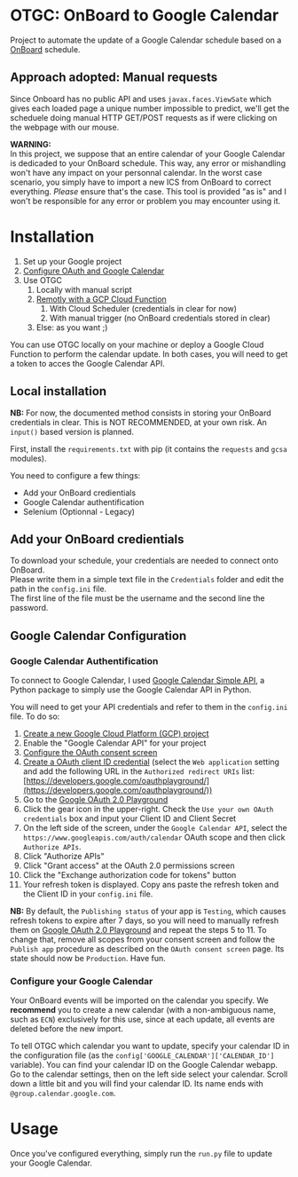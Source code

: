 # OTGC: OnBoard to Google Calendar

Project to automate the update of a Google Calendar schedule based on a [OnBoard](https://onboard.ec-nantes.fr) schedule.

## Approach adopted: Manual requests

Since Onboard has no public API and uses `javax.faces.ViewSate` which gives each loaded page a unique number impossible to predict, we'll get the scheduele doing manual HTTP GET/POST requests as if were clicking on the webpage with our mouse.

**WARNING:**  
In this project, we suppose that an entire calendar of your Google Calendar is dedicaded to your OnBoard schedule. This way, any error or mishandling won't have any impact on your personnal calendar. In the worst case scenario, you simply have to import a new ICS from OnBoard to correct everything.
*Please* ensure that's the case. This tool is provided "as is" and I won't be responsible for any error or problem you may encounter using it.

# Installation

1. Set up your Google project
2. [Configure OAuth and Google Calendar](#google-calendar-configuration)
3. Use OTGC
   1. Locally with manual script
   2. [Remotly with a GCP Cloud Function](terraform/README.md)
      1. With Cloud Scheduler (credentials in clear for now)
      2. With manual trigger (no OnBoard credentials stored in clear)
   3. Else: as you want ;)

You can use OTGC locally on your machine or deploy a Google Cloud Function to perform the calendar update.
In both cases, you will need to get a token to acces the Google Calendar API.

## Local installation

**NB:** For now, the documented method consists in storing your OnBoard credentials in clear. This is NOT RECOMMENDED, at your own risk. An `input()` based version is planned.

First, install the ``requirements.txt`` with pip (it contains the ``requests`` and ``gcsa`` modules).

You need to configure a few things:

* Add your OnBoard credientials
* Google Calendar authentification
* Selenium (Optionnal - Legacy)

## Add your OnBoard credientials

To download your schedule, your credentials are needed to connect onto OnBoard.  
Please write them in a simple text file in the ``Credentials`` folder and edit the path in the `config.ini` file.  
The first line of the file must be the username and the second line the password.

## Google Calendar Configuration

### Google Calendar Authentification

To connect to Google Calendar, I used [Google Calendar Simple API](https://github.com/kuzmoyev/google-calendar-simple-api), a Python package to simply use the Google Calendar API in Python.

You will need to get your API credentials and refer to them in the `config.ini` file. To do so:

1. [Create a new Google Cloud Platform (GCP) project](https://developers.google.com/workspace/guides/create-project)
2. Enable the "Google Calendar API" for your project
3. [Configure the OAuth consent screen](https://developers.google.com/workspace/guides/create-credentials#configure_the_oauth_consent_screen)
4. [Create a OAuth client ID credential](https://developers.google.com/workspace/guides/create-credentials#create_a_oauth_client_id_credential) (select the `Web application` setting and add the following URL in the `Authorized redirect URIs` list: [https://developers.google.com/oauthplayground/](https://developers.google.com/oauthplayground/))
5. Go to the [Google OAuth 2.0 Playground](https://developers.google.com/oauthplayground/)
6. Click the gear icon in the upper-right. Check the `Use your own OAuth credentials` box and input your Client ID and Client Secret
7. On the left side of the screen, under the `Google Calendar API`, select the `https://www.googleapis.com/auth/calendar` OAuth scope and then click `Authorize APIs`.
8. Click "Authorize APIs"
9. Click "Grant access" at the OAuth 2.0 permissions screen
10. Click the "Exchange authorization code for tokens" button
11. Your refresh token is displayed. Copy ans paste the refresh token and the Client ID in your `config.ini` file.

**NB:** By default, the `Publishing status` of your app is `Testing`, which causes refresh tokens to expire after 7 days, so you will need to manually refresh them on [Google OAuth 2.0 Playground](https://developers.google.com/oauthplayground/) and repeat the steps 5 to 11. To change that, remove all scopes from your consent screen and follow the `Publish app` procedure as described on the `OAuth consent screen` page. Its state should now be `Production`. Have fun.

### Configure your Google Calendar

Your OnBoard events will be imported on the calendar you specify.
We **recommend** you to create a new calendar (with a non-ambiguous name, such as `ECN`) exclusively for this use, since at each update, all events are deleted before the new import.

To tell OTGC which calendar you want to update, specify your calendar ID in the configuration file (as the `config['GOOGLE_CALENDAR']['CALENDAR_ID']` variable).
You can find your calendar ID on the Google Calendar webapp.
Go to the calendar settings, then on the left side select your calendar.
Scroll down a little bit and you will find your calendar ID. Its name ends with `@group.calendar.google.com`.

# Usage

Once you've configured everything, simply run the `run.py` file to update your Google Calendar.

